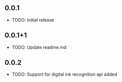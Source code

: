 ## 0.0.1

* TODO: Initial release

## 0.0.1+1

* TODO: Update readme.md

## 0.0.2

* TODO: Support for digital ink recognition api added